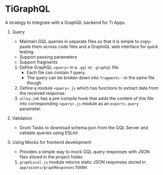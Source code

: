 # TiGraphQL

A strategy to integrate with a GraphQL backend for Ti Apps.

1. Query
    - Maintain GQL queries in separate files so that it is simple to copy-paste them across code files and a GraphiQL web interface for quick testing.
    - Support passing parameters 
    - Support fragments

    1. Define GraphQL `<query>` in a `.gql` or `.graphql` file.
        - Each file can contain 1 query. 
        - The query can be broken down into `fragments` - in the same file though.
    2. Define a module `<query>.js` which has functions to extract data from the received response.
    3. `alloy.jmk` has a pre-compile hook that adds the content of this file into corresponding `<query>.js` module as an `exports.query` parameter.

2. Validation
    - Grunt Tasks to download schema.json from the GQL Server and validate queries using ESLint

3. Using Mocks for frontend development
    - Provides a simple way to mock GQL query responses with JSON files stored in the project folder.

    1. `graphLocal.js` module returns static JSON responses stored in `app/assets/graphResponses` folder.
